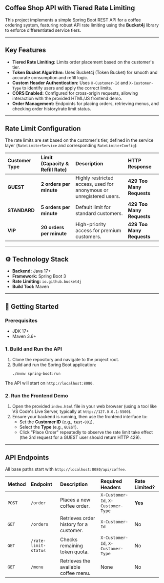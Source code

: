 ##  Coffee Shop API with Tiered Rate Limiting

This project implements a simple Spring Boot REST API for a coffee ordering system, featuring robust API rate limiting using the **Bucket4j** library to enforce differentiated service tiers.

---

##   Key Features

* **Tiered Rate Limiting:** Limits order placement based on the customer's tier.
* **Token Bucket Algorithm:** Uses Bucket4j (Token Bucket) for smooth and accurate consumption and refill logic.
* **Custom Header Authentication:** Uses `X-Customer-Id` and `X-Customer-Type` to identify users and apply the correct limits.
* **CORS Enabled:** Configured for cross-origin requests, allowing interaction with the provided HTML/JS frontend demo.
* **Order Management:** Endpoints for placing orders, retrieving menus, and checking order history/rate limit status.

---

## Rate Limit Configuration

The rate limits are set based on the customer's tier, defined in the service layer (`RateLimiterService` and corresponding `RateLimiterConfig`):

| Customer Type | Limit (Capacity & Refill Rate) | Description | HTTP Response |
| :--- | :--- | :--- | :--- |
| **GUEST** | **2 orders per minute** | Highly restricted access, used for anonymous or unregistered users. | **429 Too Many Requests** |
| **STANDARD** | **5 orders per minute** | Default limit for standard customers. | **429 Too Many Requests** |
| **VIP** | **20 orders per minute** | High-priority access for premium customers. | **429 Too Many Requests** |

---

## ⚙️ Technology Stack

* **Backend:** Java 17+
* **Framework:** Spring Boot 3
* **Rate Limiting:** `io.github.bucket4j`
* **Build Tool:** Maven

---

## 🚀 Getting Started

### Prerequisites

* JDK 17+
* Maven 3.6+

### 1. Build and Run the API

1.  Clone the repository and navigate to the project root.
2.  Build and run the Spring Boot application:
    ```bash
    ./mvnw spring-boot:run
    ```
The API will start on `http://localhost:8080`.

### 2. Run the Frontend Demo

1.  Open the provided `index.html` file in your web browser (using a tool like VS Code's Live Server, typically at `http://127.0.0.1:5500`).
2.  Ensure your backend is running, then use the frontend interface to:
    * Set the **Customer ID** (e.g., `test-001`).
    * Select the **Type** (e.g., `GUEST`).
    * Click "Place Order" repeatedly to observe the rate limit take effect (the 3rd request for a GUEST user should return HTTP 429).

---

##  API Endpoints

All base paths start with `http://localhost:8080/api/coffee`.

| Method | Endpoint | Description | Required Headers | Rate Limited? |
| :--- | :--- | :--- | :--- | :--- |
| `POST`| `/order` | Places a new coffee order. | `X-Customer-Id`, `X-Customer-Type` | **Yes** |
| `GET` | `/orders`| Retrieves order history for a customer. | `X-Customer-Id` | No |
| `GET` | `/rate-limit-status` | Checks remaining token quota. | `X-Customer-Id`, `X-Customer-Type` | No |
| `GET` | `/menu` | Retrieves the available coffee menu. | None | No |